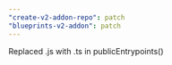 ```yaml
---
"create-v2-addon-repo": patch
"blueprints-v2-addon": patch
---
```


Replaced .js with .ts in publicEntrypoints()

